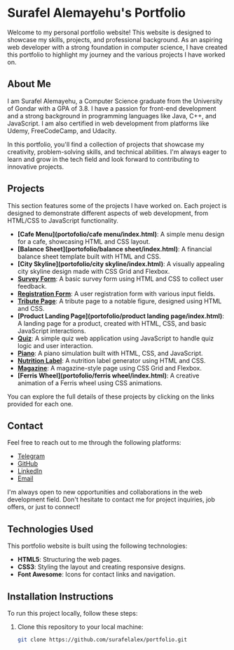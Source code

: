 # Surafel Alemayehu's Portfolio

Welcome to my personal portfolio website! This website is designed to showcase my skills, projects, and professional background. As an aspiring web developer with a strong foundation in computer science, I have created this portfolio to highlight my journey and the various projects I have worked on.

## About Me

I am Surafel Alemayehu, a Computer Science graduate from the University of Gondar with a GPA of 3.8. I have a passion for front-end development and a strong background in programming languages like Java, C++, and JavaScript. I am also certified in web development from platforms like Udemy, FreeCodeCamp, and Udacity.

In this portfolio, you'll find a collection of projects that showcase my creativity, problem-solving skills, and technical abilities. I'm always eager to learn and grow in the tech field and look forward to contributing to innovative projects.

## Projects

This section features some of the projects I have worked on. Each project is designed to demonstrate different aspects of web development, from HTML/CSS to JavaScript functionality.

- **[Cafe Menu](portofolio/cafe menu/index.html)**: A simple menu design for a cafe, showcasing HTML and CSS layout.
- **[Balance Sheet](portofolio/balance sheet/index.html)**: A financial balance sheet template built with HTML and CSS.
- **[City Skyline](portofolio/city skyline/index.html)**: A visually appealing city skyline design made with CSS Grid and Flexbox.
- **[Survey Form](portofolio/surveyForm/index.html)**: A basic survey form using HTML and CSS to collect user feedback.
- **[Registration Form](portofolio/RegistrationForm/index.html)**: A user registration form with various input fields.
- **[Tribute Page](portofolio/tribute/index.html)**: A tribute page to a notable figure, designed using HTML and CSS.
- **[Product Landing Page](portofolio/product landing page/index.html)**: A landing page for a product, created with HTML, CSS, and basic JavaScript interactions.
- **[Quiz](portofolio/quiz/index.html)**: A simple quiz web application using JavaScript to handle quiz logic and user interaction.
- **[Piano](portofolio/piano/index.html)**: A piano simulation built with HTML, CSS, and JavaScript.
- **[Nutrition Label](portofolio/nutritionLabel/index.html)**: A nutrition label generator using HTML and CSS.
- **[Magazine](portofolio/magazine/index.html)**: A magazine-style page using CSS Grid and Flexbox.
- **[Ferris Wheel](portofolio/ferris wheel/index.html)**: A creative animation of a Ferris wheel using CSS animations.

You can explore the full details of these projects by clicking on the links provided for each one.

## Contact

Feel free to reach out to me through the following platforms:

- [Telegram](https://web.telegram.org/k/#@suraman2024)
- [GitHub](https://github.com/surafelalex)
- [LinkedIn](https://www.linkedin.com/in/surafel-alemayehu/)
- [Email](mailto:surafelalemayehu826@gmail.com)

I'm always open to new opportunities and collaborations in the web development field. Don't hesitate to contact me for project inquiries, job offers, or just to connect!

## Technologies Used

This portfolio website is built using the following technologies:

- **HTML5**: Structuring the web pages.
- **CSS3**: Styling the layout and creating responsive designs.
- **Font Awesome**: Icons for contact links and navigation.

## Installation Instructions

To run this project locally, follow these steps:

1. Clone this repository to your local machine:

   ```bash
   git clone https://github.com/surafelalex/portfolio.git
